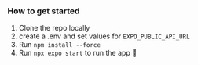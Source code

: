 ### How to get started
1. Clone the repo locally
2. create a .env and set values for `EXPO_PUBLIC_API_URL`
3. Run `npm install --force`
4. Run `npx expo start` to run the app 🍻
